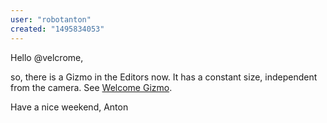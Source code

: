 ```yaml
---
user: "robotanton"
created: "1495834053"
---
```


Hello @velcrome,

so, there is a Gizmo in the Editors now.
It has a constant size, independent from the camera.
See [Welcome Gizmo](/blog/2017/welcome-gizmo).

Have a nice weekend,
Anton
